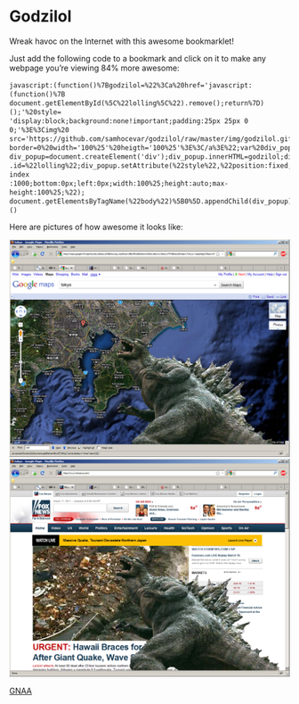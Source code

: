 # Godzilol

Wreak havoc on the Internet with this awesome bookmarklet!

Just add the following code to a bookmark and click on it to make any webpage
you’re viewing 84% more awesome:

    javascript:(function()%7Bgodzilol=%22%3Ca%20href='javascript:(function()%7B
    document.getElementById(%5C%22lolling%5C%22).remove();return%7D)();'%20style=
    'display:block;background:none!important;padding:25px 25px 0 0;'%3E%3Cimg%20
    src='https://github.com/samhocevar/godzilol/raw/master/img/godzilol.gif'%20
    border=0%20width='100%25'%20heigth='100%25'%3E%3C/a%3E%22;var%20div_popup;
    div_popup=document.createElement('div');div_popup.innerHTML=godzilol;div_popup
    .id=%22lolling%22;div_popup.setAttribute(%22style%22,%22position:fixed;z-index
    :1000;bottom:0px;left:0px;width:100%25;height:auto;max-height:100%25;%22);
    document.getElementsByTagName(%22body%22)%5B0%5D.appendChild(div_popup);%7D)()

Here are pictures of how awesome it looks like:

![example](img/godzilol-example.png)
![example2](img/godzilol-example2.png)

[GNAA](http://www.gnaa.eu/)

